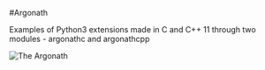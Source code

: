 #Argonath

  Examples of Python3 extensions made in C and C++ 11 through two modules - argonathc and argonathcpp

![The Argonath](http://url/to/img.png)